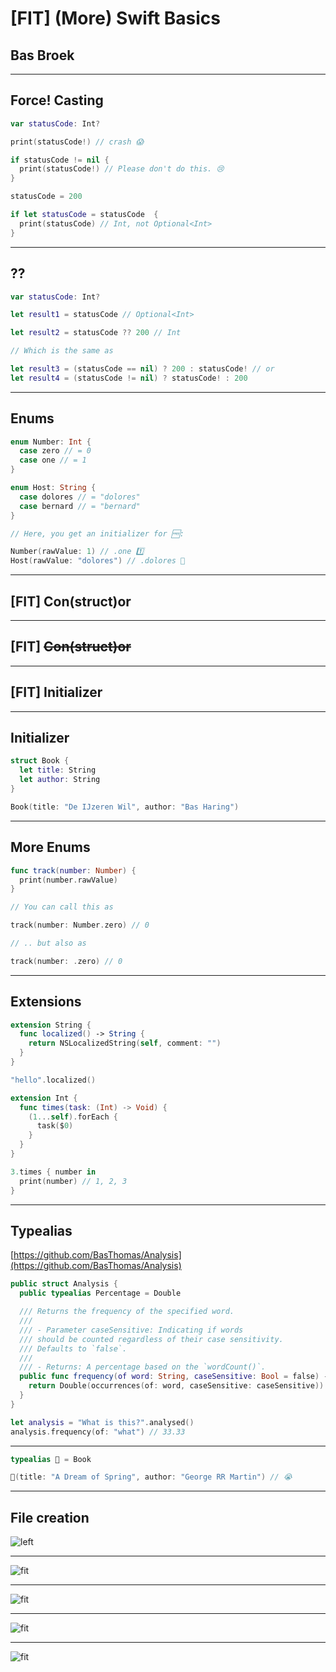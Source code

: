 # [FIT] \(More\) Swift Basics
## Bas Broek

---

## Force! Casting

```swift
var statusCode: Int?

print(statusCode!) // crash 😱

if statusCode != nil {
  print(statusCode!) // Please don't do this. 😢
}

statusCode = 200

if let statusCode = statusCode  {
  print(statusCode) // Int, not Optional<Int>
}
```

---

## ??

```swift
var statusCode: Int?

let result1 = statusCode // Optional<Int>

let result2 = statusCode ?? 200 // Int

// Which is the same as

let result3 = (statusCode == nil) ? 200 : statusCode! // or
let result4 = (statusCode != nil) ? statusCode! : 200
```

---

## Enums

```swift
enum Number: Int {
  case zero // = 0
  case one // = 1
}

enum Host: String {
  case dolores // = "dolores"
  case bernard // = "bernard"
}

// Here, you get an initializer for 🆓:

Number(rawValue: 1) // .one 1️⃣
Host(rawValue: "dolores") // .dolores 🤖
```

---

## [FIT] Con(struct)or

---

## [FIT] ~~Con(struct)or~~

---

## [FIT] Initializer

---

## Initializer

```swift
struct Book {
  let title: String
  let author: String
}

Book(title: "De IJzeren Wil", author: "Bas Haring")
```

---

## More Enums

```swift
func track(number: Number) {
  print(number.rawValue)
}

// You can call this as

track(number: Number.zero) // 0

// .. but also as

track(number: .zero) // 0
```

---

## Extensions

```swift
extension String {
  func localized() -> String {
    return NSLocalizedString(self, comment: "")
  }
}

"hello".localized()

extension Int {
  func times(task: (Int) -> Void) {
    (1...self).forEach {
      task($0)
    }
  }
}

3.times { number in
  print(number) // 1, 2, 3
}
```

---

## Typealias
[https://github.com/BasThomas/Analysis](https://github.com/BasThomas/Analysis)

```swift
public struct Analysis {
  public typealias Percentage = Double

  /// Returns the frequency of the specified word.
  ///
  /// - Parameter caseSensitive: Indicating if words
  /// should be counted regardless of their case sensitivity.
  /// Defaults to `false`.
  ///
  /// - Returns: A percentage based on the `wordCount()`.
  public func frequency(of word: String, caseSensitive: Bool = false) -> Percentage {
    return Double(occurrences(of: word, caseSensitive: caseSensitive)) / Double(wordCount()) * 100.0
  }
}

let analysis = "What is this?".analysed()
analysis.frequency(of: "what") // 33.33
```

---

```swift
typealias 📖 = Book

📖(title: "A Dream of Spring", author: "George RR Martin") // 😭
```

---

## File creation

![left](images/creation-swift-file.png)

---

![fit](images/swiftfile.png)

---

![fit](images/creation-cocoa-touch-class.png)

---

![fit](images/creation-tableviewcontroller.png)

---

![fit](images/tableviewcontroller.png)
